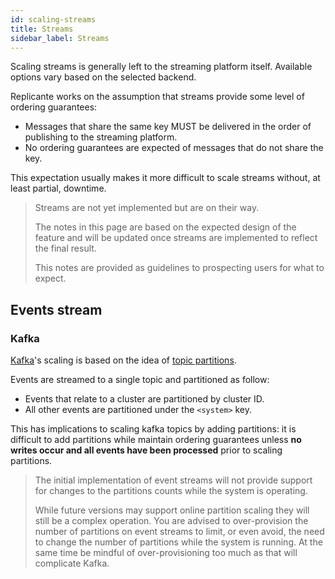 ```yaml
---
id: scaling-streams
title: Streams
sidebar_label: Streams
---
```


Scaling streams is generally left to the streaming platform itself.
Available options vary based on the selected backend.

Replicante works on the assumption that streams provide some level of ordering guarantees:

  * Messages that share the same key MUST be delivered in the order of publishing to the streaming platform.
  * No ordering guarantees are expected of messages that do not share the key.

This expectation usually makes it more difficult to scale streams without, at least partial, downtime.

<blockquote class="warning">

Streams are not yet implemented but are on their way.

The notes in this page are based on the expected design of the feature and will be
updated once streams are implemented to reflect the final result.

This notes are provided as guidelines to prospecting users for what to expect.

</blockquote>


## Events stream

### Kafka
[Kafka](https://kafka.apache.org/)'s scaling is based on the idea of
[topic partitions](https://kafka.apache.org/documentation/#intro_topics).

Events are streamed to a single topic and partitioned as follow:

  * Events that relate to a cluster are partitioned by cluster ID.
  * All other events are partitioned under the `<system>` key.

This has implications to scaling kafka topics by adding partitions:
it is difficult to add partitions while maintain ordering guarantees unless
**no writes occur and all events have been processed** prior to scaling partitions.

<blockquote class="danger">

The initial implementation of event streams will not provide support for changes
to the partitions counts while the system is operating.

While future versions may support online partition scaling they will still be a complex operation.
You are advised to over-provision the number of partitions on event streams to limit,
or even avoid, the need to change the number of partitions while the system is running.
At the same time be mindful of over-provisioning too much as that will complicate Kafka.

</blockquote>
